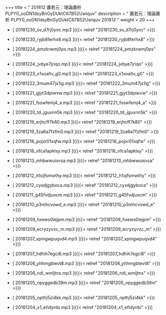 +++
title = " 201812 蕭若元：理論蕭析 PLPY0_ooDN1dsyBnGyDUktC67B52Uwiquv"
description = "  蕭若元：理論蕭析 PLPY0_ooDN1dsyBnGyDUktC67B52Uwiquv 201812 "
weight = 20
+++



* [ 20181230_sv_d7rj0yoc.mp3 ]({{< relref "20181230_sv_d7rj0yoc" >}})


* [ 20181230_ryjb8ferhx8.mp3 ]({{< relref "20181230_ryjb8ferhx8" >}})


* [ 20181224_pmzknemj0ps.mp3 ]({{< relref "20181224_pmzknemj0ps" >}})


* [ 20181224_jvbye7jriqo.mp3 ]({{< relref "20181224_jvbye7jriqo" >}})


* [ 20181223_x1xoaltv_g0.mp3 ]({{< relref "20181223_x1xoaltv_g0" >}})


* [ 20181222_3mum47js1ig.mp3 ]({{< relref "20181222_3mum47js1ig" >}})


* [ 20181221_gjyt3dpiwvw.mp3 ]({{< relref "20181221_gjyt3dpiwvw" >}})


* [ 20181221_fsswfemj4_a.mp3 ]({{< relref "20181221_fsswfemj4_a" >}})


* [ 20181220_td_jguxnn5k.mp3 ]({{< relref "20181220_td_jguxnn5k" >}})


* [ 20181219_erjhcff7k80.mp3 ]({{< relref "20181219_erjhcff7k80" >}})


* [ 20181219_3za6a7fzfm0.mp3 ]({{< relref "20181219_3za6a7fzfm0" >}})


* [ 20181218_pojxr01xqfw.mp3 ]({{< relref "20181218_pojxr01xqfw" >}})


* [ 20181218_nfca1apklsy.mp3 ]({{< relref "20181218_nfca1apklsy" >}})


* [ 20181213_mhbwwuisvsa.mp3 ]({{< relref "20181213_mhbwwuisvsa" >}})


* [ 20181212_h1ojfsmwthy.mp3 ]({{< relref "20181212_h1ojfsmwthy" >}})


* [ 20181212_cyxdjgyboca.mp3 ]({{< relref "20181212_cyxdjgyboca" >}})


* [ 20181211_g45fvdjuxcm.mp3 ]({{< relref "20181211_g45fvdjuxcm" >}})


* [ 20181210_p3mhcvowd_e.mp3 ]({{< relref "20181210_p3mhcvowd_e" >}})


* [ 20181209_hxews0iejpm.mp3 ]({{< relref "20181209_hxews0iejpm" >}})


* [ 20181209_ecryzyvzc_m.mp3 ]({{< relref "20181209_ecryzyvzc_m" >}})


* [ 20181207_xpmgwpuqvd4.mp3 ]({{< relref "20181207_xpmgwpuqvd4" >}})


* [ 20181207_hdhih7egci8.mp3 ]({{< relref "20181207_hdhih7egci8" >}})


* [ 20181206_yhhmgbtevt8.mp3 ]({{< relref "20181206_yhhmgbtevt8" >}})


* [ 20181206_ndi_wmljtns.mp3 ]({{< relref "20181206_ndi_wmljtns" >}})


* [ 20181205_npyggedb39m.mp3 ]({{< relref "20181205_npyggedb39m" >}})


* [ 20181205_npthj5zi4kk.mp3 ]({{< relref "20181205_npthj5zi4kk" >}})


* [ 20181204_x1_efidynbi.mp3 ]({{< relref "20181204_x1_efidynbi" >}})

